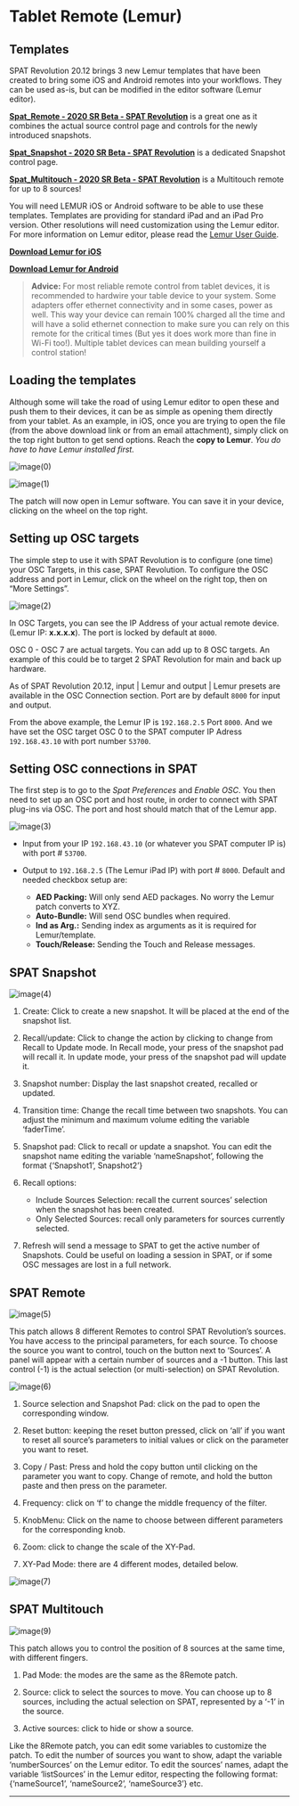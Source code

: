 # Tablet Remote (Lemur)

## Templates

SPAT Revolution 20.12 brings 3 new Lemur templates that have been created to bring some iOS and Android remotes into your workflows. 
They can be used as-is, but can be modified in the editor software (Lemur editor).

[**Spat_Remote - 2020 SR Beta - SPAT Revolution**](https://public.3.basecamp.com/p/aWJ2wnHxpGGQZJ6CL8VE4yB9) is a great one as it combines the actual source control page and controls for the newly introduced snapshots.

 [**Spat_Snapshot - 2020 SR Beta - SPAT Revolution**](https://public.3.basecamp.com/p/L8xYp9jzJ1DRh76fcBcuH4fG)  is a dedicated Snapshot control page.
 
[**Spat_Multitouch - 2020 SR Beta - SPAT Revolution**](https://public.3.basecamp.com/p/XftQefeGH9AsqLmum1N12boA) is a Multitouch remote for up to 8 sources!


You will need LEMUR iOS or Android software to be able to use these templates. 
Templates are providing for standard iPad and an iPad Pro version. 
Other resolutions will need customization using the Lemur editor. For more information on Lemur editor, please read the [Lemur User Guide](https://liine.net/assets/files/lemur/Lemur-User-Guide.pdf).
 
[**Download Lemur for iOS**](https://apps.apple.com/us/app/lemur/id481290621?ls=1)

[**Download Lemur for Android**](https://play.google.com/store/apps/details?id=net.liine.lemurapp) 

> **Advice:** For most reliable remote control from tablet devices, it is recommended to hardwire your table device to your system. Some adapters offer ethernet connectivity and in some cases, power as well. This way your device can remain 100% charged all the time and will have a solid ethernet connection to make sure you can rely on this remote for the critical times (But yes it does work more than fine in Wi-Fi too!). Multiple tablet devices can mean building yourself a control station!

## Loading the templates

Although some will take the road of using Lemur editor to open these and push them to their devices, it can be as simple as opening them directly from your tablet. 
As an example, in iOS, once you are trying to open the file (from the above download link or from an email attachment), simply click on the top right button to get send options. 
Reach the **copy to Lemur**. 
_You do have to have Lemur installed first._

![image(0)](include/tabletRemote_image(0).png)

![image(1)](include/tabletRemote_image(1).png)

The patch will now open in Lemur software. 
You can save it in your device, clicking on the wheel on the top right.

## Setting up OSC targets

The simple step to use it with SPAT Revolution is to configure (one time) your OSC Targets, in this case, SPAT Revolution. 
To configure the OSC address and port in Lemur, click on the wheel on the right top, then on “More Settings”.

![image(2)](include/tabletRemote_image(2).png)

In OSC Targets, you can see the IP Address of your actual remote device. (Lemur IP: **x.x.x.x**). 
The port is locked by default at <code>8000</code>. 

OSC 0 - OSC 7 are actual targets. 
You can add up to 8 OSC targets. 
An example of this could be to target 2 SPAT Revolution for main and back up hardware.

As of SPAT Revolution 20.12, input | Lemur and output | Lemur presets are available in the OSC Connection section. Port are by default <code>8000</code> for input and output.

From the above example, the Lemur IP is <code>192.168.2.5</code> Port <code>8000</code>. 
And we have set the OSC target OSC 0 to the SPAT computer IP Adress <code>192.168.43.10</code> with port number <code>53700</code>. 


## Setting OSC connections in SPAT

The first step is to go to the _Spat Preferences_ and _Enable OSC_.
You then need to set up an OSC port and host route, in order to connect with SPAT plug-ins via OSC. 
The port and host should match that of the Lemur app.


![image(3)](include/tabletRemote_image(3).png)

<!-- TODO: update the image -->

- Input from your IP <code>192.168.43.10</code> (or whatever you SPAT computer IP is) with port # <code>53700</code>.

- Output to <code>192.168.2.5</code> (The Lemur iPad IP) with port # <code>8000</code>. Default and needed checkbox setup are: 

    - **AED Packing:** Will only send AED packages. No worry the Lemur patch converts to XYZ.
    - **Auto-Bundle:** Will send OSC bundles when required.
    - **Ind as Arg.:** Sending index as arguments as it is required for Lemur/template.
    - **Touch/Release:** Sending the Touch and Release messages.


## SPAT Snapshot

![image(4)](include/tabletRemote_image(4).png)

1. Create: Click to create a new snapshot. It will be placed at the end of the snapshot list.

2. Recall/update: Click to change the action by clicking to change from Recall to Update  mode. In Recall mode, your press of the snapshot pad will recall it. In update mode, your press of the snapshot pad will update it.

3. Snapshot number: Display the last snapshot created, recalled or updated.

4. Transition time: Change the recall time between two snapshots. You can adjust the minimum and maximum volume editing the variable ‘faderTime’.

5. Snapshot pad: Click to recall or update a snapshot. You can edit the snapshot name editing the variable ‘nameSnapshot’, following the format  {‘Snapshot1’, Snapshot2’}

6. Recall options:
    - Include Sources  Selection: recall the current sources’ selection when the snapshot has  been created. 
    - Only Selected Sources: recall only parameters for sources currently selected.

7. Refresh will send a message to SPAT to get the active number of Snapshots. Could be useful on loading a session in SPAT, or if some OSC messages are lost in a full network.

## SPAT Remote

![image(5)](include/tabletRemote_image(5).png)

This patch allows 8 different Remotes to control SPAT Revolution’s sources. 
You have access to the principal parameters, for each source. 
To choose the source you want to control, touch on the button next to ‘Sources’. 
A panel will appear with a certain number of sources and a -1 button. 
This last  control (-1) is the actual selection (or multi-selection) on SPAT Revolution.

![image(6)](include/tabletRemote_image(6).png)


1. Source selection and Snapshot Pad: click on the pad to open the corresponding window.

2. Reset button: keeping the reset button pressed, click on ‘all’ if you want to reset all source’s parameters to initial values or click on the parameter you want to reset.

3. Copy / Past: Press and hold the copy button until clicking on the parameter you want to copy. Change of remote, and hold the button paste and then press on the parameter.

4. Frequency: click on ‘f’ to change the middle frequency of the filter.

5. KnobMenu: Click on the name to choose between different parameters for the
    corresponding knob.
    
6. Zoom: click to change the scale of the XY-Pad.

7. XY-Pad Mode: there are 4 different modes, detailed below.

![image(7)](include/tabletRemote_image(7).png)
  

## SPAT Multitouch

![image(9)](include/tabletRemote_image(9).png)

This patch allows you to control the position of 8 sources at the same time, with different fingers.

1. Pad Mode: the modes are the same as the 8Remote patch.

2. Source: click to select the sources to move. You can choose up to 8 sources, including the actual selection on SPAT, represented by a ‘-1’ in the  source.

3. Active sources: click to hide or show a source.

Like the 8Remote patch, you can edit some variables to customize the patch.
To edit the number of sources you want to show, adapt the variable ‘numberSources’ on the Lemur editor. To edit the sources’ names, adapt the variable  ‘listSources’ in the Lemur editor, respecting the following format:  {‘nameSource1’, ‘nameSource2’, ‘nameSource3’} etc.

---